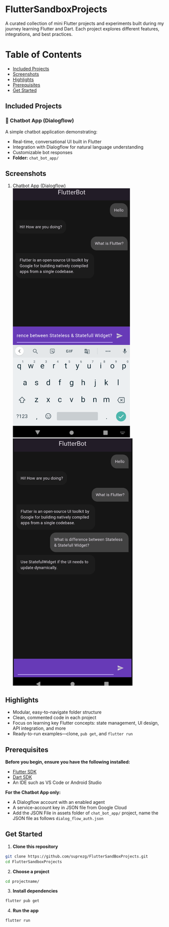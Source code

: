# FlutterSandboxProjects
A curated collection of mini Flutter projects and experiments built during my journey learning Flutter and Dart. Each project explores different features, integrations, and best practices.

# Table of Contents
-   [Included Projects](#included-projects)
-   [Screenshots](#screenshots)
-   [Highlights](#highlights)
-   [Prerequisites](#prerequisites)
-   [Get Started](#get-started)

## Included Projects
### 🤖 Chatbot App (Dialogflow) 
A simple chatbot application demonstrating: 
- Real-time, conversational UI built in Flutter 
- Integration with Dialogflow for natural language understanding 
- Customizable bot responses 
- **Folder:** `chat_bot_app/`

## Screenshots 
1. Chatbot App (Dialogflow)
![Chatbot Screen 1](/screenshots/chat_bot_app1.png) ![Chatbot Screen 2](/screenshots/chat_bot_app2.png) 

## Highlights 
- Modular, easy-to-navigate folder structure 
- Clean, commented code in each project 
- Focus on learning key Flutter concepts: state management, UI design, API integration, and more
- Ready-to-run examples—clone, `pub get`, and `flutter run` 

## Prerequisites 
**Before you begin, ensure you have the following installed:**
- [Flutter SDK](https://flutter.dev/docs/get-started/install) 
- [Dart SDK](https://dart.dev/get-dart) 
- An IDE such as VS Code or Android Studio 

**For the Chatbot App only:**
- A Dialogflow account with an enabled agent 
- A service-account key in JSON file from Google Cloud 
- Add the JSON File in assets folder of `chat_bot_app/` project, name the JSON file as follows `dialog_flow_auth.json`

## Get Started 
1. **Clone this repository** 
```bash
git clone https://github.com/suprezg/FlutterSandBoxProjects.git
cd FlutterSandboxProjects
```
2. **Choose a project**
```bash
cd projectname/
```
3. **Install dependencies**
```bash
flutter pub get
```
4. **Run the app**
```bash
flutter run
```
